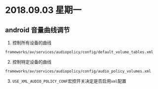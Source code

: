 # 2018.09.03 星期一

## android 音量曲线调节
1. 控制所有设备的曲线
```
frameworks/av/services/audiopolicy/config/default_volume_tables.xml
```
2. 控制特定设备的曲线
```
frameworks/av/services/audiopolicy/config/audio_policy_volumes.xml
```
3. `USE_XML_AUDIO_POLICY_CONF`宏控开关决定是否启用`xml`配置